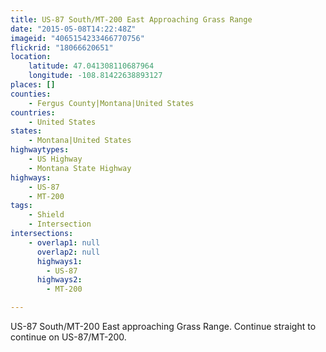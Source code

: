 ```yaml
---
title: US-87 South/MT-200 East Approaching Grass Range
date: "2015-05-08T14:22:48Z"
imageid: "4065154233466770756"
flickrid: "18066620651"
location:
    latitude: 47.041308110687964
    longitude: -108.81422638893127
places: []
counties:
    - Fergus County|Montana|United States
countries:
    - United States
states:
    - Montana|United States
highwaytypes:
    - US Highway
    - Montana State Highway
highways:
    - US-87
    - MT-200
tags:
    - Shield
    - Intersection
intersections:
    - overlap1: null
      overlap2: null
      highways1:
        - US-87
      highways2:
        - MT-200

---
```

US-87 South/MT-200 East approaching Grass Range.  Continue straight to continue on US-87/MT-200.